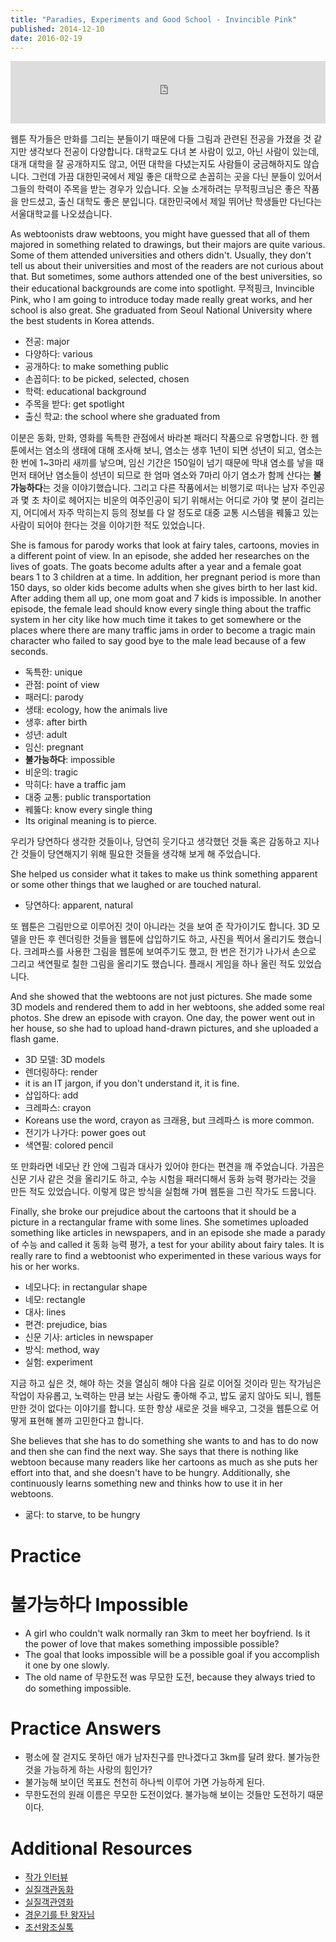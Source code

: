 ```yaml
---
title: "Paradies, Experiments and Good School - Invincible Pink"
published: 2014-12-10
date: 2016-02-19
---
```

<iframe id="audio_iframe" src="https://www.podbean.com/media/player/audio/postId/5404797/url/http%253A%252F%252Fwiseinit.podbean.com%252Fe%252Fparadies-experiments-and-good-school-invincible-pink%252F/initByJs/1/auto/1?skin=5" width="100%" height="100" frameborder="0" scrolling="no"></iframe>

웹툰 작가들은 만화를 그리는 분들이기 때문에 다들 그림과 관련된 전공을 가졌을 것 같지만 생각보다 전공이 다양합니다. 대학교도 다녀 본 사람이 있고, 아닌 사람이 있는데, 대개 대학을 잘 공개하지도 않고, 어떤 대학을 다녔는지도 사람들이 궁금해하지도 않습니다. 그런데 가끔 대한민국에서 제일 좋은 대학으로 손꼽히는 곳을 다닌 분들이 있어서 그들의 학력이 주목을 받는 경우가 있습니다. 오늘 소개하려는 무적핑크님은 좋은 작품을 만드셨고, 출신 대학도 좋은 분입니다. 대한민국에서 제일 뛰어난 학생들만 다닌다는 서울대학교를 나오셨습니다.

As webtoonists draw webtoons, you might have guessed that all of them majored in something related to drawings, but their majors are quite various. Some of them attended universities and others didn't. Usually, they don't tell us about their universities and most of the readers are not curious about that. But sometimes, some authors attended one of the best universities, so their educational backgrounds are come into spotlight. 무적핑크, Invincible Pink, who I am going to introduce today made really great works, and her school is also great. She graduated from Seoul National University where the best students in Korea attends.

* 전공: major
* 다양하다: various
* 공개하다: to make something public
* 손꼽히다: to be picked, selected, chosen
* 학력: educational background
* 주목을 받다: get spotlight
* 출신 학교: the school where she graduated from

이분은 동화, 만화, 영화를 독특한 관점에서 바라본 패러디 작품으로 유명합니다. 한 웹툰에서는 염소의 생태에 대해 조사해 보니, 염소는 생후 1년이 되면 성년이 되고, 염소는 한 번에 1~3마리 새끼를 낳으며, 임신 기간은 150일이 넘기 때문에 막내 염소를 낳을 때 먼저 태어난 염소들이 성년이 되므로 한 엄마 염소와 7마리 아기 염소가 함께 산다는 <strong><span style="color: # ff0000;">불가능하다</span></strong>는 것을 이야기했습니다. 그리고 다른 작품에서는 비행기로 떠나는 남자 주인공과 몇 초 차이로 헤어지는 비운의 여주인공이 되기 위해서는 어디로 가야 몇 분이 걸리는지, 어디에서 자주 막히는지 등의 정보를 다 알 정도로 대중 교통 시스템을 꿰뚫고 있는 사람이 되어야 한다는 것을 이야기한 적도 있었습니다.

She is famous for parody works that look at fairy tales, cartoons, movies in a different point of view. In an episode, she added her researches on the lives of goats. The goats become adults after a year and a female goat bears 1 to 3 children at a time. In addition, her pregnant period is more than 150 days, so older kids become adults when she gives birth to her last kid. After adding them all up, one mom goat and 7 kids is impossible. In another episode, the female lead should know every single thing about the traffic system in her city like how much time it takes to get somewhere or the places where there are many traffic jams in order to become a tragic main character who failed to say good bye to the male lead because of a few seconds.

* 독특한: unique
* 관점: point of view
* 패러디: parody
* 생태: ecology, how the animals live
* 생후: after birth
* 성년: adult
* 임신: pregnant
* <span style="color: # ff0000;"><strong>불가능하다</strong></span>: impossible
* 비운의: tragic
* 막히다: have a traffic jam
* 대중 교통: public transportation
* 꿰뚫다: know every single thing
 * Its original meaning is to pierce.

우리가 당연하다 생각한 것들이나, 당연히 웃기다고 생각했던 것들 혹은 감동하고 지나간 것들이 당연해지기 위해 필요한 것들을 생각해 보게 해 주었습니다.

She helped us consider what it takes to make us think something apparent or some other things that we laughed or are touched natural.

* 당연하다: apparent, natural

또 웹툰은 그림만으로 이루어진 것이 아니라는 것을 보여 준 작가이기도 합니다. 3D 모델을 만든 후 렌더링한 것들을 웹툰에 삽입하기도 하고, 사진을 찍어서 올리기도 했습니다. 크레파스를 사용한 그림을 웹툰에 보여주기도 했고, 한 번은 전기가 나가서 손으로 그리고 색연필로 칠한 그림을 올리기도 했습니다. 플래시 게임을 하나 올린 적도 있었습니다.

And she showed that the webtoons are not just pictures. She made some 3D models and rendered them to add in her webtoons, she added some real photos. She drew an episode with crayon. One day, the power went out in her house, so she had to upload hand-drawn pictures, and she uploaded a flash game.

* 3D 모델: 3D models
* 렌더링하다: render
 * it is an IT jargon, if you don't understand it, it is fine.
* 삽입하다: add
* 크레파스: crayon
 * Koreans use the word, crayon as 크래용, but 크레파스 is more common.
* 전기가 나가다: power goes out
* 색연필: colored pencil

또 만화라면 네모난 칸 안에 그림과 대사가 있어야 한다는 편견을 깨 주었습니다. 가끔은 신문 기사 같은 것을 올리기도 하고, 수능 시험을 패러디해서 동화 능력 평가라는 것을 만든 적도 있었습니다. 이렇게 많은 방식을 실험해 가며 웹툰을 그린 작가도 드뭅니다.

Finally, she broke our prejudice about the cartoons that it should be a picture in a rectangular frame with some lines. She sometimes uploaded something like articles in newspapers, and in an episode she made a parady of 수능 and called it 동화 능력 평가, a test for your ability about fairy tales. It is really rare to find a webtoonist who experimented in these various ways for his or her works.

* 네모나다: in rectangular shape
 * 네모: rectangle
* 대사: lines
* 편견: prejudice, bias
* 신문 기사: articles in newspaper
* 방식: method, way
* 실험: experiment

지금 하고 싶은 것, 해야 하는 것을 열심히 해야 다음 길로 이어질 것이라 믿는 작가님은 작업이 자유롭고, 노력하는 만큼 보는 사람도 좋아해 주고, 밥도 굶지 않아도 되니, 웹툰만한 것이 없다는 이야기를 합니다. 또한 항상 새로운 것을 배우고, 그것을 웹툰으로 어떻게 표현해 볼까 고민한다고 합니다.

She believes that she has to do something she wants to and has to do now and then she can find the next way. She says that there is nothing like webtoon because many readers like her cartoons as much as she puts her effort into that, and she doesn't have to be hungry. Additionally, she continuously learns something new and thinks how to use it in her webtoons.

* 굶다: to starve, to be hungry


#  Practice

#  불가능하다 Impossible

* A girl who couldn't walk normally ran 3km to meet her boyfriend. Is it the power of love that makes something impossible possible?
* The goal that looks impossible will be a possible goal if you accomplish it one by one slowly.
* The old name of 무한도전 was 무모한 도전, because they always tried to do something impossible.

#  Practice Answers

* 평소에 잘 걷지도 못하던 애가 남자친구를 만나겠다고 3km를 달려 왔다. 불가능한 것을 가능하게 하는 사랑의 힘인가?
* 불가능해 보이던 목표도 천천히 하나씩 이루어 가면 가능하게 된다.
* 무한도전의 원래 이름은 무모한 도전이었다. 불가능해 보이는 것들만 도전하기 때문이다.

#  Additional Resources

* [작가 인터뷰](https://navercast.naver.com/contents.nhn?rid=197&amp;contents_id=19050)
* [실질객관동화](https://comic.naver.com/webtoon/list.nhn?week=fin&amp;titleId=70046)
* [실질객관영화](https://comic.naver.com/webtoon/list.nhn?week=fin&amp;titleId=599232)
* [경운기를 탄 왕자님](https://comic.naver.com/webtoon/list.nhn?week=fin&amp;titleId=524353)
* [조선왕조실톡](https://comic.naver.com/webtoon/list.nhn?titleId=642598)
